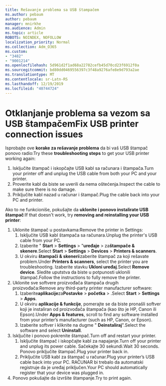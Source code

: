 ```yaml
---
title: Rešavanje problema sa USB štampačem
ms.author: pebaum
author: pebaum
manager: mnirkhe
ms.audience: Admin
ms.topic: article
ROBOTS: NOINDEX, NOFOLLOW
localization_priority: Normal
ms.collection: Adm_O365
ms.custom:
- "3482"
- "9001214"
ms.openlocfilehash: 5d961d2f1ad68a22782cefb45d70cd23f6912f0a
ms.sourcegitcommit: bd80dd0469556397c3f48a9276afe8e9d793a2ae
ms.translationtype: MT
ms.contentlocale: sr-Latn-RS
ms.lasthandoff: 12/19/2019
ms.locfileid: "40744724"
---
```

# <a name="fix-usb-printer-connection-issues"></a><span data-ttu-id="52308-102">Otklanjanje problema sa vezom sa USB štampačem</span><span class="sxs-lookup"><span data-stu-id="52308-102">Fix USB printer connection issues</span></span>

<span data-ttu-id="52308-103">Isprobajte ove **korake za rešavanje problema** da bi vaš USB štampač ponovo radio:</span><span class="sxs-lookup"><span data-stu-id="52308-103">Try these **troubleshooting steps** to get your USB printer working again:</span></span>

1. <span data-ttu-id="52308-104">Isključite štampač i iskopčajte USB kabl sa računara i štampača.</span><span class="sxs-lookup"><span data-stu-id="52308-104">Turn your printer off and unplug the USB cable from both your PC and your printer.</span></span>
2. <span data-ttu-id="52308-105">Proverite kabl da biste se uverili da nema oštećenja.</span><span class="sxs-lookup"><span data-stu-id="52308-105">Inspect the cable to make sure there is no damage.</span></span>
3. <span data-ttu-id="52308-106">Priključite kabl nazad u računar i štampač.</span><span class="sxs-lookup"><span data-stu-id="52308-106">Plug the cable back into your PC and printer.</span></span>

<span data-ttu-id="52308-107">Ako to ne funkcioniše, pokušajte da **uklonite i ponovo instalirate USB štampač**:</span><span class="sxs-lookup"><span data-stu-id="52308-107">If that doesn't work, try **removing and reinstalling your USB printer**:</span></span>

1. <span data-ttu-id="52308-108">Uklonite štampač u postavkama:</span><span class="sxs-lookup"><span data-stu-id="52308-108">Remove the printer in Settings:</span></span>
    1. <span data-ttu-id="52308-109">Isključite USB kabl štampača sa računara.</span><span class="sxs-lookup"><span data-stu-id="52308-109">Unplug the printer's USB cable from your PC.</span></span>
    2. <span data-ttu-id="52308-110">Izaberite " **Start** > **Settings** > "**uređaje** > za**štampače & skenere**.</span><span class="sxs-lookup"><span data-stu-id="52308-110">Select **Start** > **Settings** > **Devices** > **Printers & scanners**.</span></span>
    3. <span data-ttu-id="52308-111">U okviru **štampači & skeneri**izaberite štampač za koji rešavate problem.</span><span class="sxs-lookup"><span data-stu-id="52308-111">Under **Printers & scanners**, select the printer you are troubleshooting.</span></span> <span data-ttu-id="52308-112">Izaberite stavku **Ukloni uređaj**.</span><span class="sxs-lookup"><span data-stu-id="52308-112">Select **Remove device**.</span></span> <span data-ttu-id="52308-113">Sledite uputstva da biste u potpunosti uklonili štampač.</span><span class="sxs-lookup"><span data-stu-id="52308-113">Follow the instructions to fully remove the printer.</span></span>
2. <span data-ttu-id="52308-114">Uklonite sve softvere proizvođača štampača drugih proizvođača:</span><span class="sxs-lookup"><span data-stu-id="52308-114">Remove any third-party printer manufacturer software:</span></span>
    1. <span data-ttu-id="52308-115">Izaberite**aplikacije**za**Postavke** >  **početka** > .</span><span class="sxs-lookup"><span data-stu-id="52308-115">Select **Start** > **Settings** > **Apps**.</span></span>
    2. <span data-ttu-id="52308-116">U okviru **aplikacije & funkcije**, pomerajte se da biste pronašli softver koji je instaliran od proizvođača štampača (kao što je HP, Canon ili Epson).</span><span class="sxs-lookup"><span data-stu-id="52308-116">Under **Apps & features**, scroll to find any software installed from your printer’s manufacturer (such as HP, Canon, or Epson).</span></span>
    3. <span data-ttu-id="52308-117">Izaberite softver i kliknite na dugme " **Deinstaliraj**".</span><span class="sxs-lookup"><span data-stu-id="52308-117">Select the software and select **Uninstall**.</span></span>
3. <span data-ttu-id="52308-118">Isključite i ponovo pokrenite štampač.</span><span class="sxs-lookup"><span data-stu-id="52308-118">Turn off and restart your printer.</span></span><br>
    1. <span data-ttu-id="52308-119">Isključite štampač i iskopčajte kabl za napajanje.</span><span class="sxs-lookup"><span data-stu-id="52308-119">Turn off your printer and unplug its power cable.</span></span> <span data-ttu-id="52308-120">Sačekajte 30 sekundi.</span><span class="sxs-lookup"><span data-stu-id="52308-120">Wait 30 seconds.</span></span> <span data-ttu-id="52308-121">Ponovo priključite štampač.</span><span class="sxs-lookup"><span data-stu-id="52308-121">Plug your printer back in.</span></span>
    2. <span data-ttu-id="52308-122">Priključite USB kabl za štampač u računar.</span><span class="sxs-lookup"><span data-stu-id="52308-122">Plug your printer’s USB cable back into your PC.</span></span> <span data-ttu-id="52308-123">RAČUNAR bi trebalo da automatski registruje da je uređaj priključen.</span><span class="sxs-lookup"><span data-stu-id="52308-123">Your PC should automatically register that your device was plugged in.</span></span>
4. <span data-ttu-id="52308-124">Ponovo pokušajte da izvršite štampanje.</span><span class="sxs-lookup"><span data-stu-id="52308-124">Try to print again.</span></span>